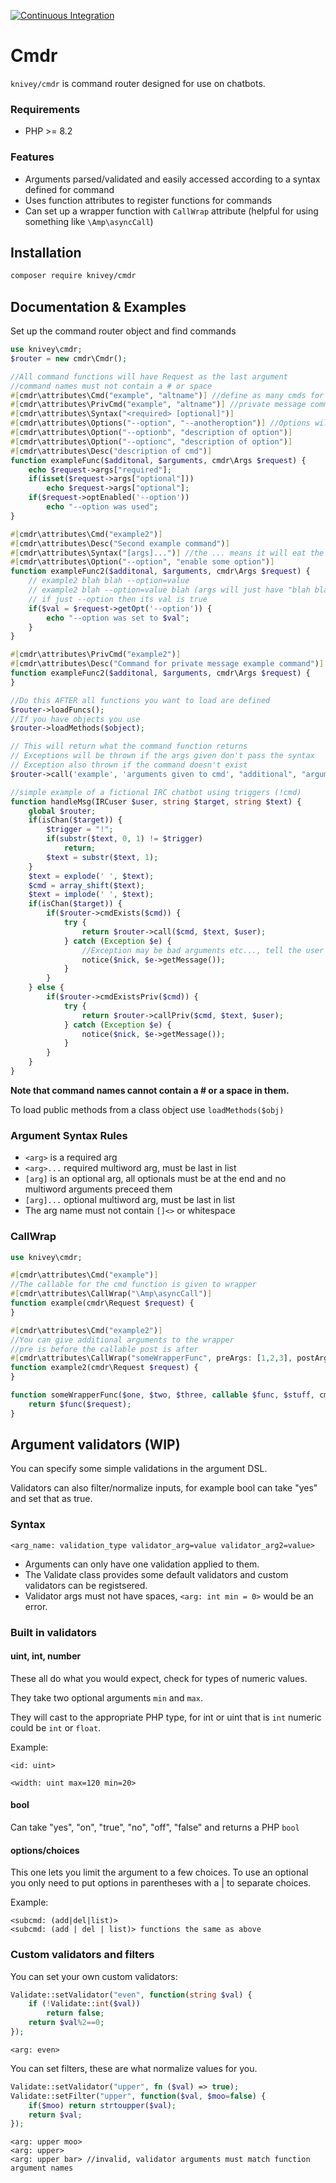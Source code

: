 [![Continuous Integration](https://github.com/knivey/Cmdr/actions/workflows/ci.yml/badge.svg)](https://github.com/knivey/Cmdr/actions/workflows/ci.yml)
# Cmdr
`knivey/cmdr` is command router designed for use on chatbots.

### Requirements
* PHP >= 8.2
### Features
* Arguments parsed/validated and easily accessed according to a syntax defined for command
* Uses function attributes to register functions for commands
* Can set up a wrapper function with `CallWrap` attribute (helpful for using something like `\Amp\asyncCall`)

## Installation
```bash
composer require knivey/cmdr
```

## Documentation & Examples

Set up the command router object and find commands

```php
use knivey\cmdr;
$router = new cmdr\Cmdr();

//All command functions will have Request as the last argument
//command names must not contain a # or space
#[cmdr\attributes\Cmd("example", "altname")] //define as many cmds for this function as you want
#[cmdr\attributes\PrivCmd("example", "altname")] //private message command
#[cmdr\attributes\Syntax("<required> [optional]")]
#[cmdr\attributes\Options("--option", "--anotheroption")] //Options will have No description
#[cmdr\attributes\Option("--optionb", "description of option")]
#[cmdr\attributes\Option("--optionc", "description of option")]
#[cmdr\attributes\Desc("description of cmd")]
function exampleFunc($additonal, $arguments, cmdr\Args $request) {
    echo $request->args["required"];
    if(isset($request->args["optional"]))
        echo $request->args["optional"];
    if($request->optEnabled('--option'))
        echo "--option was used";
}

#[cmdr\attributes\Cmd("example2")]
#[cmdr\attributes\Desc("Second example command")]
#[cmdr\attributes\Syntax("[args]...")] //the ... means it will eat the rest of the arguments "blah blah etc.."
#[cmdr\attributes\Option("--option", "enable some option")]
function exampleFunc2($additonal, $arguments, cmdr\Args $request) {
    // example2 blah blah --option=value
    // example2 blah --option=value blah (args will just have "blah blah")
    // if just --option then its val is true
    if($val = $request->getOpt('--option')) {
        echo "--option was set to $val";
    }
}

#[cmdr\attributes\PrivCmd("example2")]
#[cmdr\attributes\Desc("Command for private message example command")]
function exampleFunc2($additonal, $arguments, cmdr\Args $request) {
}

//Do this AFTER all functions you want to load are defined
$router->loadFuncs();
//If you have objects you use
$router->loadMethods($object);

// This will return what the command function returns
// Exceptions will be thrown if the args given don't pass the syntax
// Exception also thrown if the command doesn't exist
$router->call('example', 'arguments given to cmd', "additional", "arguments");

//simple example of a fictional IRC chatbot using triggers (!cmd)
function handleMsg(IRCuser $user, string $target, string $text) {
    global $router;
    if(isChan($target)) {
        $trigger = "!";
        if(substr($text, 0, 1) != $trigger)
            return;
        $text = substr($text, 1);
    }
    $text = explode(' ', $text);
    $cmd = array_shift($text);
    $text = implode(' ', $text);
    if(isChan($target)) {
        if($router->cmdExists($cmd)) {
            try {
                return $router->call($cmd, $text, $user);
            } catch (Exception $e) {
                //Exception may be bad arguments etc..., tell the user
                notice($nick, $e->getMessage());
            }
        }
    } else {
        if($router->cmdExistsPriv($cmd)) {
            try {
                return $router->callPriv($cmd, $text, $user);
            } catch (Exception $e) {
                notice($nick, $e->getMessage());
            }
        }
    }
}
```
**Note that command names cannot contain a # or a space in them.**

To load public methods from a class object use `loadMethods($obj)`


### Argument Syntax Rules
*  `<arg>` is a required arg
*  `<arg>...` required multiword arg, must be last in list
*  `[arg]` is an optional arg, all optionals must be at the end and no multiword arguments preceed them
*  `[arg]...` optional multiword arg, must be last in list
* The arg name must not contain `[]<>` or whitespace

### CallWrap

```php
use knivey\cmdr;

#[cmdr\attributes\Cmd("example")]
//The callable for the cmd function is given to wrapper
#[cmdr\attributes\CallWrap("\Amp\asyncCall")]
function example(cmdr\Request $request) {
}

#[cmdr\attributes\Cmd("example2")]
//You can give additional arguments to the wrapper
//pre is before the callable post is after
#[cmdr\attributes\CallWrap("someWrapperFunc", preArgs: [1,2,3], postArgs: ['stuff'])]
function example2(cmdr\Request $request) {
}

function someWrapperFunc($one, $two, $three, callable $func, $stuff, cmdr\Args $request) {
    return $func($request);
}
```
## Argument validators (WIP)
You can specify some simple validations in the argument DSL.

Validators can also filter/normalize inputs, for example bool can take "yes" and set that as true.

### Syntax
```
<arg_name: validation_type validator_arg=value validator_arg2=value>
```
* Arguments can only have one validation applied to them.
* The Validate class provides some default validators and custom validators can be registsered.
* Validator args must not have spaces, `<arg: int min = 0>` would be an error.
### Built in validators
#### uint, int, number
These all do what you would expect, check for types of numeric values.

They take two optional arguments `min` and `max`. 

They will cast to the appropriate PHP type, for int or uint that is `int` numeric could be `int` or `float`.


Example:
```
<id: uint>
```
```
<width: uint max=120 min=20>
```

#### bool
Can take "yes", "on", "true", "no", "off", "false" and returns a PHP `bool`

#### options/choices
This one lets you limit the argument to a few choices. To use an optional you only need to put options in parentheses with a | to separate choices.

Example:
```
<subcmd: (add|del|list)>
<subcmd: (add | del | list)> functions the same as above
```


### Custom validators and filters
You can set your own custom validators:
```php
Validate::setValidator("even", function(string $val) {
    if (!Validate::int($val))
        return false;
    return $val%2==0;
});
```

```
<arg: even>
```

You can set filters, these are what normalize values for you.
```php
Validate::setValidator("upper", fn ($val) => true);
Validate::setFilter("upper", function($val, $moo=false) {
    if($moo) return strtoupper($val);
    return $val;
});
```
```
<arg: upper moo>
<arg: upper>
<arg: upper bar> //invalid, validator arguments must match function argument names
```

